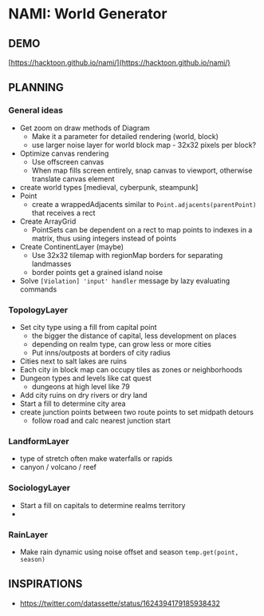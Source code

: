 # NAMI: World Generator

## DEMO

[https://hacktoon.github.io/nami/](https://hacktoon.github.io/nami/)


## PLANNING

### General ideas
- Get zoom on draw methods of Diagram
	- Make it a parameter for detailed rendering (world, block)
  - use larger noise layer for world block map - 32x32 pixels per block?
- Optimize canvas rendering
	- Use offscreen canvas
	- When map fills screen entirely, snap canvas to viewport,
    	otherwise translate canvas element
- create world types [medieval, cyberpunk, steampunk]
- Point
  - create a wrappedAdjacents similar to `Point.adjacents(parentPoint)` that receives a rect
- Create ArrayGrid
  - PointSets can be dependent on a rect to map points to indexes in a matrix, thus using integers instead of points
- Create ContinentLayer (maybe)
  - Use 32x32 tilemap with regionMap borders for separating landmasses
  - border points get a grained island noise
- Solve `[Violation] 'input' handler` message by lazy evaluating commands


### TopologyLayer
- Set city type using a fill from capital point
  - the bigger the distance of capital, less development on places
  - depending on realm type, can grow less or more cities
  - Put inns/outposts at borders of city radius
- Cities next to salt lakes are ruins
- Each city in block map can occupy tiles as zones or neighborhoods
- Dungeon types and levels like cat quest
  - dungeons at high level like 79
- Add city ruins on dry rivers or dry land
- Start a fill to determine city area
- create junction points between two route points to set midpath detours
  - follow road and calc nearest junction start


### LandformLayer
  - type of stretch often make waterfalls or rapids
  - canyon / volcano / reef


### SociologyLayer
- Start a fill on capitals to determine realms territory
-


### RainLayer
- Make rain dynamic using noise offset and season `temp.get(point, season)`


## INSPIRATIONS
- https://twitter.com/datassette/status/1624394179185938432

